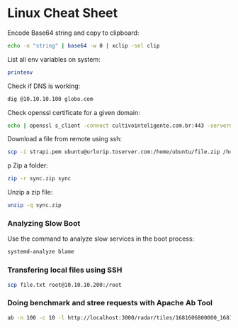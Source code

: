 # Linux Cheat Sheet

Encode Base64 string  and copy to clipboard:
```bash
echo -n "string" | base64 -w 0 | xclip -sel clip
```

List all env variables on system: 
```bash
printenv
```

Check if DNS is working: 
```bash
dig @10.10.10.100 globo.com
```

Check openssl certificate for a given domain:
```bash
echo | openssl s_client -connect cultivointeligente.com.br:443 -servername cultivointeligente.com.br 2>/dev/null | grep -E -A1 '^\ [0-9]?\ s:'
```

Download a file from remote using ssh:
```bash
scp -i strapi.pem ubuntu@urlorip.toserver.com:/home/ubuntu/file.zip /home/josevictor/Documents/
```
p
Zip a folder:
```bash
zip -r sync.zip sync
```

Unzip a zip file:
```bash
unzip -q sync.zip
```

### Analyzing Slow Boot

Use the command to analyze slow services in the boot process:

```bash
systemd-analyze blame
```

### Transfering local files using SSH

```bash
scp file.txt root@10.10.10.200:/root
```

### Doing benchmark and stree requests with Apache Ab Tool

```bash
ab -n 100 -c 10 -l http://localhost:3000/radar/tiles/1681606800000_1681600500000_0_0_1.png
```
